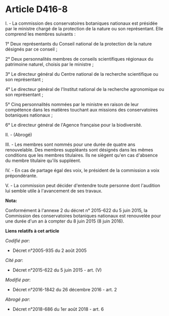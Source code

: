 # Article D416-8

I. - La commission des conservatoires botaniques nationaux est présidée par le ministre chargé de la protection de la nature
ou son représentant. Elle comprend les membres suivants :

1° Deux représentants du Conseil national de la protection de la nature désignés par ce conseil ;

2° Deux personnalités membres de conseils scientifiques régionaux du patrimoine naturel, choisis par le ministre ;

3° Le directeur général du Centre national de la recherche scientifique ou son représentant ;

4° Le directeur général de l'Institut national de la recherche agronomique ou son représentant ;

5° Cinq personnalités nommées par le ministre en raison de leur compétence dans les matières touchant aux missions des
conservatoires botaniques nationaux ;

6° Le directeur général de l'Agence française pour la biodiversité. 

II. - (Abrogé)

III. - Les membres sont nommés pour une durée de quatre ans renouvelable. Des membres suppléants sont désignés dans les mêmes
conditions que les membres titulaires. Ils ne siègent qu'en cas d'absence du membre titulaire qu'ils suppléent.

IV. - En cas de partage égal des voix, le président de la commission a voix prépondérante.

V. - La commission peut décider d'entendre toute personne dont l'audition lui semble utile à l'avancement de ses travaux.

**Nota:**

Conformément à l'annexe 2 du décret n° 2015-622 du 5 juin 2015, la Commission des conservatoires botaniques nationaux est
renouvelée pour une durée d'un an à compter du 8 juin 2015 (8 juin 2016).

**Liens relatifs à cet article**

_Codifié par_:

  - Décret n°2005-935 du 2 août 2005

_Cité par_:

  - Décret n°2015-622 du 5 juin 2015 - art. (V)

_Modifié par_:

  - Décret n°2016-1842 du 26 décembre 2016 - art. 2

_Abrogé par_:

  - Décret n°2018-686 du 1er août 2018 - art. 6
